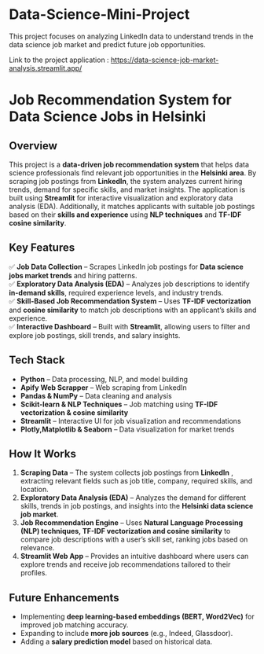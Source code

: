 # Data-Science-Mini-Project
 This project focuses on analyzing LinkedIn data to understand trends in the data science job market and predict future job opportunities.
 
 Link to the project application : https://data-science-job-market-analysis.streamlit.app/

 # **Job Recommendation System for Data Science Jobs in Helsinki**  

## **Overview**  
This project is a **data-driven job recommendation system** that helps data science professionals find relevant job opportunities in the **Helsinki area**. By scraping job postings from **LinkedIn**, the system analyzes current hiring trends, demand for specific skills, and market insights. The application is built using **Streamlit** for interactive visualization and exploratory data analysis (EDA). Additionally, it matches applicants with suitable job postings based on their **skills and experience** using **NLP techniques** and **TF-IDF cosine similarity**.  

## **Key Features**  

✅ **Job Data Collection** – Scrapes LinkedIn job postings for **Data science jobs market trends** and hiring patterns.  
✅ **Exploratory Data Analysis (EDA)** – Analyzes job descriptions to identify **in-demand skills**, required experience levels, and industry trends.  
✅ **Skill-Based Job Recommendation System** – Uses **TF-IDF vectorization** and **cosine similarity** to match job descriptions with an applicant’s skills and experience.  
✅ **Interactive Dashboard** – Built with **Streamlit**, allowing users to filter and explore job postings, skill trends, and salary insights.  

## **Tech Stack**  

- **Python** – Data processing, NLP, and model building  
- **Apify Web Scrapper** – Web scraping from LinkedIn  
- **Pandas & NumPy** – Data cleaning and analysis  
- **Scikit-learn & NLP Techniques** – Job matching using **TF-IDF vectorization & cosine similarity**  
- **Streamlit** – Interactive UI for job visualization and recommendations  
- **Plotly,Matplotlib & Seaborn** – Data visualization for market trends  

## **How It Works**  

1. **Scraping Data** – The system collects job postings from **LinkedIn** , extracting relevant fields such as job title, company, required skills, and location.  
2. **Exploratory Data Analysis (EDA)** – Analyzes the demand for different skills, trends in job postings, and insights into the **Helsinki data science job market**.  
3. **Job Recommendation Engine** – Uses **Natural Language Processing (NLP) techniques, TF-IDF vectorization and cosine similarity** to compare job descriptions with a user’s skill set, ranking jobs based on relevance.  
4. **Streamlit Web App** – Provides an intuitive dashboard where users can explore trends and receive job recommendations tailored to their profiles.  

## **Future Enhancements**  

- Implementing **deep learning-based embeddings (BERT, Word2Vec)** for improved job matching accuracy.  
- Expanding to include **more job sources** (e.g., Indeed, Glassdoor).  
- Adding a **salary prediction model** based on historical data.  


